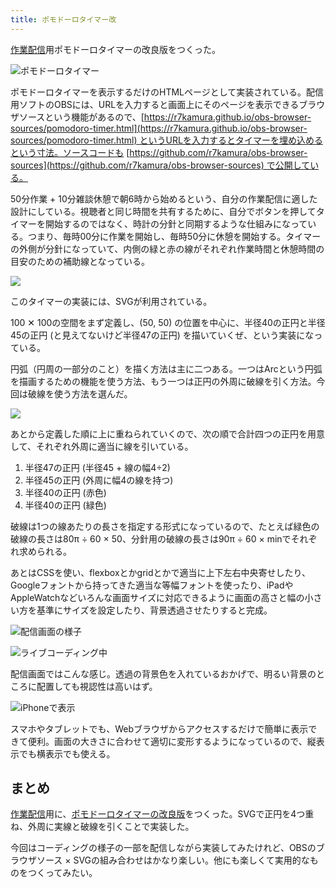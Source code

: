 ```yaml
---
title: ポモドーロタイマー改
---
```

[作業配信](https://www.youtube.com/c/r7kamura)用ポモドーロタイマーの改良版をつくった。

![](https://lh3.googleusercontent.com/docs/AG8NV2ZzHgVWi-TNzVQRleInVZAydlkneaTBmAhDM4Hd-cgYvmV4XP62MGrs0nd1JsHPbsk0Mjsjk2XtqccpvEg0jj7IlO1ui3Xcd4Z1zt5o-XPn-fG9GKH6jBVCAV0RN9FynIaCNpw33qsszOrq75QXjNcM-Sq0YgU_W6FEb02BjYkaUBApe7v9nZlglIg7YyTUD3FHABOxoHPJLs6J1-SEELU11S63LGc-_qWr2zEbApd-tZa5Mqu_ACTQ8Q8dsD6JQMotVmYH8Z-ziFQZ0X-1zkoX6KybwFN42RkEpZ6pbQJs7Vuku2m9167c9j7FHiVXcf9j5Zq0XuRqT9jDlbDBRqRXa3fU31ai2hRWFFiItYgkSRHlMkP0uea8Xs_kTKz5ZJJQwpI8ivjIMAuQjIIZ2hisfaE6WuBaspfp0apsVdosUJ1s96dGsPxFUwTkKSqYWGR7bRLpAK7oFbyDBMEUN6AsH_QD9ZbnK_UX6YcFyKeckCg-Fd0s22cZuJBTqhK3SYCTc41Myy5PnhEJCfMSYbO5FGBh-shUe_rz44gzv4zvf7oSUI71ZdjzBfZvJ22kK2qtVPDePvB0jLRJ_FYu-5Fm_0qwHo0YoZHksRvDqxNwBh1ctnR8Q0Nv4ZSlXxLeriEJIRo-aRial7bWXAfkzHln97etgv99e8Pq0Vcpktk76gq4WZk3Q1Sohqww58rwxKXHD-swyB0M3ie1qsnFwXVHjQUqjwyJU4z2LpTM8cMEAH5WkeZbaRUIfc6EG2xksUk7RMaM27_U-QmKBt35mNcHpV8_cW-h6hmeRjW8AboY09mnCJ8npmqVDFxO8sep1XuNEM-aPhrskzAciSUm3HvekX--Zc3ZmAdsiKNj-d0rLJ3ixNue-n6dc7Bek2TDNlW31k9MPyUSzmB_EgyD5RmsskaVOB5bjpcH-XyBd9i9Y9xWp4VMC8fHWMvkn3JjRHWvYuS3T6UIq3Na31tibaBvqSg2DVkAv_oGaL7sAEm2G5vaRxeJCHropXQXuaSndIhSJozrzCz9zYjQantWL5s7nNEAOt3PYU88dNNSc6hobY4FNJL-PZ35ti7cRxMr9b7khPQviKM7_W1cW4MRot9uMnYiX8DZ65WntOC5DiRxQRM41v6Rw_o1t1qz_b928-db1B2Jiiue7R0UjZ5swhgHpc_rsdX3Grehbmsd0AJ1AaRx22CKaO2sFaO7VBNYIOUHKFMlTNk1kt_Q-eVRlFDo783Tf_NeZncK_6EeNR2VVfKTjA "ポモドーロタイマー")

ポモドーロタイマーを表示するだけのHTMLページとして実装されている。配信用ソフトのOBSには、URLを入力すると画面上にそのページを表示できるブラウザソースという機能があるので、[https://r7kamura.github.io/obs-browser-sources/pomodoro-timer.html](https://r7kamura.github.io/obs-browser-sources/pomodoro-timer.html) というURLを入力するとタイマーを埋め込めるという寸法。ソースコードも [https://github.com/r7kamura/obs-browser-sources](https://github.com/r7kamura/obs-browser-sources) で公開している。

50分作業 + 10分雑談休憩で朝6時から始めるという、自分の作業配信に適した設計にしている。視聴者と同じ時間を共有するために、自分でボタンを押してタイマーを開始するのではなく、時計の分針と同期するような仕組みになっている。つまり、毎時00分に作業を開始し、毎時50分に休憩を開始する。タイマーの外側が分針になっていて、内側の緑と赤の線がそれぞれ作業時間と休憩時間の目安のための補助線となっている。

![](https://lh3.googleusercontent.com/docs/AG8NV2YamxE2j5dHl2SZPOsyxUO6Gefu-31Mq-vqJPrs8ozA1kdlrO2fiIz7Tb7pDdoaGxD1hsFzZrShU_jT_9x0HF2FJeEheTv7OJ-wwMFeoPyCEpLWqaV6OyhMx05EgxDipGMFXF_h8ZFeNHfO9dT349ygGJWwrOeLsFbtOZbLiTVXHFthIF-fRE_XVfg1j0YfuxCfso5IRRjLnGV8FHe57UsFJpZABtdEr_hkGCaj_SM8QEbqE-jtNUFsIgBrTzFmF1nlNE5sFBPcnXpwjuDAlcM6vAberJKckeluMM1sPBl6dIUkKp72exVdrSOLy3u4ZTn1WBIs7_3651lPio_kCLCfEiGjEvCuAdMrNkIFlYJPwKLcg2RO01S1uDsCJFpRUnE7uuioPDkAFNPRPPUGDq4tJ_Xyq0jCZBa11oNHgJuqvVlJ7FjXZFpxMjV48d16WL9mdfzS-gcmKiXGRdOdKNnwPTw16UAYSd-1XzX3N86K7eMO_ZJRakYlq9YwGlxJAFP_9aeMb5fY4zC8KvAEOQNPgasukE9j-Wy-rTMfzZp1NwvPZHl-R31spHHRG68h2B9Twt8c7FMmpb2-rwezpp9ufD39EBLUVYjqrQdIuF383CzWUvt3pcoNySK7uiydFQ8u7-S6_NQU9sDMNbxIxAxYqs4Umf-rrMIX4i9-1rkZAl_2eyf6VltClvytJ5pBm9ukpuXO7sg-gw9XsLaZxo0P_jCxR1cLor9gg3WEZODO5xs6bItKmCdvQ9A7nS_2f9yo1xrbLj5726cz5zNj1luQgHgV220uePb-aH-3zCmQUhBHBGiPZEbWKoURpNTf4wY4js-NdyT1iRWIr3EaZxM1r-mG3NHsltw8ifcBqSDVHC7u3_wTDJ7v06Aj_YZFoKVw_Mj_nqo6FegmdXSwENNm05Iapqo5xlkRPbBiCQ_yvgXh139S5UGYZqoau9oSSWE0PvOGhDJHuj-r3_oPunPY20nN6OF0l27MxwTyYktUDWW8fVLKcJuWSyaQhn7V6uNIPjzg7kefVEwbwSu4Q7qp9PBOZDzQiPAX85p43MlVv9xhgeGOpeWXjVBFMgzFmFDRDQW6la5DXIKje56uLuIpBQ48tQJ5XlEbhs9bomY_yUg8vOR-aMq4FO7ADI9Z67dDrOAfp-KvFxaAKJMjOOwmobpXyIXWg6IGBGa__qE3bg4hMyg0B32YlfsiMOvbq1H6xcIFfSRwLRJxckTHPZokVxSlG8yyyenQFA_TgsLgshMQhA)

このタイマーの実装には、SVGが利用されている。

100 ✕ 100の空間をまず定義し、(50, 50) の位置を中心に、半径40の正円と半径45の正円 (と見えてないけど半径47の正円) を描いていくぜ、という実装になっている。

円弧（円周の一部分のこと）を描く方法は主に二つある。一つはArcという円弧を描画するための機能を使う方法、もう一つは正円の外周に破線を引く方法。今回は破線を使う方法を選んだ。

![](https://lh3.googleusercontent.com/docs/AG8NV2bQmG_V4l-uI4Qzhr4tbOEqmGceo62KjYVK5RcUGK3DTx6drw2jVVzWRQNGSfylWde69RsLASoraoG7uh_VCtsHVndKg7-CuMxn3QwaxPu7keLDmcsdOJTKQaQyN_CWSkG-QSutg3j4fTRBasAuAlY8WQiIU1oYEOqF8NG3fu36ta1xWByMFVwYJxg4syuZCAIbiOCdU0WUiOeMMoXc-mmu7L7xkoG-Dni3yUEVMb-wROEbV3ovNDdrkDWD-I6wbr2XcNKEKGNQgmJWkQry908OTc6JoacQ6dhOl6HDGSXZq-QwIzRpzGzgP9oJnjJJqQl3N4Hzv_qJBt32a9v38hEhafJOqv0UYxMe_Fq4xqNFuN_3ZiMpMeFWFZpTDOpJHZBRsDPom3OyAaLR9ZtPkJfshsRNjq6GXhUW3f9bvw-I3GevuPH6gIeClSUzG-mEsOTt1xYBdudoF_Qlx_5DpXFq2-J92EGNBQVAxnaNHOViMsAQtFqrqyAYhuzAmnST0ZzeCg_A1EH9dSITScbLuaSXDIJ1iKWhkDDijsoSMSGlVBgbMaovph0DhLZV9zRp2SSzsnQcegKtjR3Rwjl0licxubbF4mNnTCm3jdUI-jJWHD81ZxuD6bk2nvnzFJgaZbiEb7OWnijFLiBV14rEGdl9-8lcWf8AVBd4z0MCFLp9gl6z-jm0H8BIzwgs6wQTl7PCsxxnWVRTK6tQB_25HLZcXmTX5SMRqeaT_KkBjWYYzcKh7vu6ukXpAxJ43TrRMIfGSUw0LydntJ6IE1GcmWWatrRBOfl4yhlGHn6PIb-B9Z12pshEqY-MF2wZujhvlx1wMcBBmicP7WiJrWaQPP-i_OREZ7z4qgOVVXABPtiowsfTXg2HEKWmU_uJhndjP5KIx0BpbNrkWGx8JOxGuOWVclHtSedBg15PtpdepPqPatl0aJ6tFtQcfcOzpUVFhDa7-8zamjkXPFreexNXNJNTKmS_QrK6PTLk-WOyBlFhiMuisElReMC32KkIGbM4QuNbvTtFDiI-4pa8NkjuklivikoYvhzDsXPHX7oGCwG5RI-JujCVEkzwefdtQlorHwRvClseMH_w9YFONPv0gCcfPO23SjwepxJXSmkyZvafMYFLP4ZxwddqgC17ayKq2L0SSHMh0QwkuSfZpipgbt56L4fnKXm6CtffRVb9mPBB5IentHap4EOkHZQvcQ3fqzI9RTpAv2wJwo6FP5EPY0CbYBbEcODnn-keSJnGWZC_xQRAqA)

あとから定義した順に上に重ねられていくので、次の順で合計四つの正円を用意して、それぞれ外周に適当に線を引いている。

1.  半径47の正円 (半径45 + 線の幅4÷2)
2.  半径45の正円 (外周に幅4の線を持つ)
3.  半径40の正円 (赤色)
4.  半径40の正円 (緑色)

破線は1つの線あたりの長さを指定する形式になっているので、たとえば緑色の破線の長さは80π ÷ 60 × 50、分針用の破線の長さは90π ÷ 60 × minでそれぞれ求められる。

あとはCSSを使い、flexboxとかgridとかで適当に上下左右中央寄せしたり、Googleフォントから持ってきた適当な等幅フォントを使ったり、iPadやAppleWatchなどいろんな画面サイズに対応できるように画面の高さと幅の小さい方を基準にサイズを設定したり、背景透過させたりすると完成。

![](https://lh3.googleusercontent.com/docs/AG8NV2bRot_kmlrKKu2GpUL6YhXva0ZuZtvR4aJKjlire0xwhGq6urOJiuIyc4sDrEH4oVbPbthzXF8UJ64DFEU26mezlK7fz3OYdY8yK7zaNraqB1jrAnCb_LqOifwpu5a_c7SaMK43FFRCSpSLvz7B8evFKWFiptMrWUA-4km6DHB6ru8LFuNHiZJ_ulsvjJ2WD-Sto8QWoXoZSFSOOarb0IJ7bFNEHby8HhvrgomXyilseETcrThn7ShePyCzsGSY-xywpgbwoTT2cB95Krt-7sb6N9W5yS45PklOTSr2Rs0rNATmsJgCaFB00nloUzitYfSiW6_a8ujTbclX6IyyBt_FZ-eHS322gyoKfwaYcBQTnD8DU-zwYZmcFAvfcHps_o2VLsJCXBJzdF1WYKMruzRFRnRwv_8AYN_IwgfApXqb8R8SU1zRTDhBPQJVy6FxWcezqEPSiGjusqozkeyVQfc7lExeJqazBbQamQEqSmKT_mfkDFLkLf2qewTtYuexldN5yub6B2Bfk3OP8olIFvzMwDpW9dDnklix07NRBstP3n3QyABRHdYwpE0ev8uy_JoryTVPoTEZbL0i9YCHdY0QdRWjNKmGXzCCeY2xLuKXNB6vAxvZQ_KtdXCmaxK4HHVa-izTGu3DcVBeH2ccRaPA-OffTNNyCScHTbzIVQOx2Tr_JuI5XQYPcd6NleR4V8zGrLdK96yZGPBuip8v0YezW9sd1mJ8fnTztEO25dlqycDXODq07elp5eOcC4WvacudmVBzOV6L7io8DMXez1-ljr5LHv5CqB656gu6tp7OYEOfd6Z05Fx0l2l0FuUb8AyphL3RrUKSymz2DeK5vdvP9oMr7BMQT2xPW5dpJ_Zhhn-V7rFkWp4N7w7B614nWyKlCL46ZfwhIyjNkDHVOmT6gJfXfPLSefb9NNhCGIGkWw14YObn_OAnLnUfITTFKuKu8dmbaBXjMqaUJ4AbwywhEkl9HCvrBjAK9islEUwM-YG1BN3NyIDX0TkyTqOhT1z_7xYp96Scy8j3mDKBkG47KoqyC3eVxGDFeIEIEGh1qoKOoDS16qGyH4_d3VI7_Vadfb6B507PbtZ2aGIFm2NwUx41arOhOZbqKqFAIge8VcKRlMpUI52L9vLIwvqmPfVEiLrfvuQPrr8_h2FKS-Y5yorlmkk6dC0yAlIyRak4wsU0EFMjkIJEY5rSOBjX3wekpwcKzNDgYo8Cww8NqhA2jn1eAQnLRQw07vfXCx4Ax7Y1qA "配信画面の様子")

![](https://lh3.googleusercontent.com/docs/AG8NV2bzpg2rTv_rnGQBQTjTlWpKq5D2FCHpVRs_FiqoH1i3InrsunO810b2tdVJdhwwf4XYsTdcnykXIjkyvXBwmHT1I3u01t3M-H8CZk9sYnRQlWZBfkLSGr2GEuzxH12ZN05l5-VGm7vjUZdsVL-IzLQMpOC0kVkfcfxWWbIXHxA4eHQMGNvCqg-CR2B8SeNvFkp7DeDWR1v8XjvH9RrzF57EX9sRI3Ah6iqU7ZkiO14y1i4guV0RmERN3m3YgeQo2Knn22y7vE6F0xCvOT5zjMI18iZkbA_TkSMIuY9dLyua58l0vFUGlJkScl9rt8bxHxl-g_nqduo7pNabuUB6jfoh9qJDOdK3ZM3N7coEhKthVjQbPpsyxuKWt64UyY2AYg5RkTxm4VmCyFamQ3rU5xozY_85dbQ0ASGb8o_Us6ANpJGcVBS87IL-T1i8Q-clUXU36XOgoa6a-LIQqIc53YjwF6qXflAT6fXL4zpJtcngoWyMhiLhR20nYM4y56y4KSmTHsnMJZ0_eJ68vLAObPYyslRn4mJm3QlM3qAZQsv9acdVbKw5Cr4ytqvTwPRjlzHorZS-vPB6CQfFZ2ASTHX1AoT9mmPq01Gy-h4ZL4Vw__Z3GXrKsVnXs3G3Y6J781gboRyYg-ZMvm3R3dCDyjj9YQ3VErLdxXJl6Ytu9eR_paNqk8PI1li6kZQswLD2fwNKEbriGN6NjTwWhGl55u8m5_6vrCp9dZ7AnY06taeCTn1spHyXMRWOkAP0at2cu6ByICrUPAr88d_OYqHrp0-yQrjKiEISutjBnEX_SlZtSRiQV8vOwUt7a5LiUH86WRI7HSA9XM85HIH8X-NL38GiaMwdJplL6SebOqZUeQNglt0_5Fb7614rUdw0erpqpujVH7Evw_Kz5jFXpm7yYLv3TyRhKqZi91gl8pwlU9XKoriA1zeaJU8cK5_slZ5Y415FaYboHn_K3FXIL4RbX3vBMNA9SW17M3J-IpjwFRaZ89Z97luIIPNdqU8HfD48wMFxiC_aD4udPMDDCh0F62vFhSuo83FJPpR7h918NLu_OBOSKYrxIemUDngLVqW8hzRHn1O8Vrl4uBQPJSEb-XH9mXCJdaE9QpcWXfwDM-aLpeuUUXgwOzNpopDIN2DpG23CaiwpOT6M7QYM_YvqXMO_71WR75yWs6jeLVWKMGNQGFlg-3pkWUeEfx0ez25m7pM-lDeRVnPs7hj1BO3oPGJeRoh5p_7Yqk88LFZMfHfpZMfBNQ "ライブコーディング中")

配信画面ではこんな感じ。透過の背景色を入れているおかげで、明るい背景のところに配置しても視認性は高いはず。

![](https://lh3.googleusercontent.com/docs/AG8NV2Y96tF7j4bx90eEKVCxfSXjpDFZGb1XKVCcMs8AaM-JO9ZNQ_VdHwIAgHUfSaKc9C-dpZEeSEgz_OapJMQhqr1W9DJDjQLU4jQC4u0TsyWvypumOTmK4bcgofwixfchHEL0bWRniKZyh09pilCAvs1aeX2skaC-vDpYreBB3ob70Tj2YjhMXnAlYbNm79zHtyfsTWyn3RPz6hqAy-oOQ1UeOOWsf1J29cnhUjnOnHv-8YgQ8DPlZEFjFjSH0JdOI5NzLaVp29s7c5H2q82G0wKI6XTSbtV4sLJIgdMKzlh65toysTPiOuPiCOi_IiOqmvmkiFZVB4jU7t0fuvFLtgLjfnT9-pLLsyiqgb9JHt8RaORAAEuqbyJLxkBZKs_7D3-_Z_bWNsTXu5lfVt2CxIaGU9caoWvppl1qNRxfxvdF28VUGrOiJ_0MJ5eKq1Wa9F1EdQ5-8hKZFsIWHr9N-V3s_WDJM9ZsjFxA0R6m8M_o8cnSbGzzhxnIzo3Z7v_Auea7E1PffidDiMzDjgPktgKoU8GS6G5mMEqYPGiFHXoBHRa9tlThtwv4Su5puZWWV6Mk0WcZ26fg2riShAaKxyJYTJuMqZ9lfYzuof1P-SLo-AukNFnTBtTu6-Xg-J7PzM36ns4diIeTG1q-YZsXKexAFiuLJG7TGxhLgDvMK7JMaZ6opDgMoDST8oDasBnKHeoxE722oVhCD9zTOIcb1fhPPbr6yusUOZwcneiQyWgotFMdVA18zKSHW4Hz1bUOXPl7rmRoBaWrDij-5TGrrY2n7rvJ-_hYF4IPEvIMSbwPBneIgw_mbJn4Q8oRfJ8hrmDmrE6R9dyisjrgt85l5p6tkGIXKizIoJmdlQD09rOLaCLnkyxsvIiRV9EpzQHUKoJkGVCJdm1lXTDEpLv-yeRHqOd5uqg-t-wLTte3akWGa1Ls59jWbFs3uDLKtfdfpGgbIKEtxzGtogIWlnBTPnGyR7kBdu4Na84lplzb3hsCByMTCaK-BAH9Srv17irB-QbTkZ0McwPnpWUcCCEnJ9LlRuk2A9rAwCRfKbPlRn9giLTzKYCe-2xYoa87SZdFwTypnf3LAgzXROidN_6MJ1seK3-NAI8kU5NTGjaiZIctFdCH3mJ-OzNiwINYVie5HLtqvZa9oFr5P13RmyNVRv65ORueMKiRjRJpYWu9ZG7DufkQjyi9PSzZgeM0lK9mYAeMoXfK-3g3DdVTacgzeoanI_6pPw3Grs9QeYn8F5nDBsqhsg "iPhoneで表示")

スマホやタブレットでも、Webブラウザからアクセスするだけで簡単に表示できて便利。画面の大きさに合わせて適切に変形するようになっているので、縦表示でも横表示でも使える。

まとめ
---

[作業配信](https://www.youtube.com/c/r7kamura)用に、[ポモドーロタイマーの改良版](https://github.com/r7kamura/obs-browser-sources)をつくった。SVGで正円を4つ重ね、外周に実線と破線を引くことで実装した。

今回はコーディングの様子の一部を配信しながら実装してみたけれど、OBSのブラウザソース × SVGの組み合わせはかなり楽しい。他にも楽しくて実用的なものをつくってみたい。
